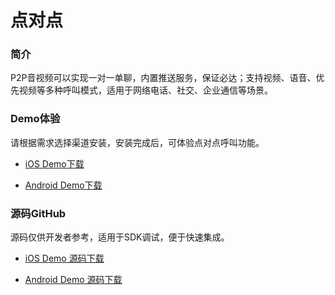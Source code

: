 # 点对点

### 简介

P2P音视频可以实现一对一单聊，内置推送服务，保证必达；支持视频、语音、优先视频等多种呼叫模式，适用于网络电话、社交、企业通信等场景。

### Demo体验

请根据需求选择渠道安装，安装完成后，可体验点对点呼叫功能。

- [iOS Demo下载](https://www.pgyer.com/anyrtc_p2p_ios)

- [Android Demo下载](https://www.pgyer.com/anyrtc_p2p_android)

### 源码GitHub

源码仅供开发者参考，适用于SDK调试，便于快速集成。

- [iOS Demo 源码下载](https://github.com/anyRTC/anyRTC-P2P-iOS)

- [Android Demo 源码下载](https://github.com/anyRTC/anyRTC-P2P-Android)
